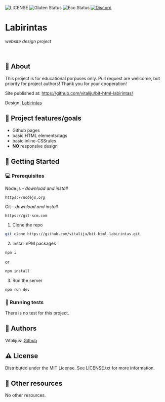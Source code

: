 ![LICENSE](https://img.shields.io/badge/license-MIT-blue.svg?style=flat-square)
![Gluten Status](https://img.shields.io/badge/Gluten-Free-green.svg)
![Eco Status](https://img.shields.io/badge/ECO-Friendly-green.svg)
[![Discord](https://discord.com/api/guilds/571393319201144843/widget.png)](https://discord.gg/dRwW4rw)

# Labirintas

_website design project_

<br>

## 🌟 About

This project is for educational porpuses only. Pull request are wellcome, but priority for project authors! Thank you for your cooperation!

Site published at: https://github.com/vitaliju/bit-html-labirintas/

Design: [Labirintas](https://dribbble.com/shots/2537184-Day-008-404-Page-Daily-UI)

## 🎯 Project features/goals

- Github pages
- basic HTML elements/tags
- basic inline-CSSrules
- **NO** responsive design

## 🧰 Getting Started

### 💻 Prerequisites

Node.js - _download and install_

```
https://nodejs.org
```

Git - _download and install_

```
https://git-scm.com
```

1. Clone the repo

```sh
git clone https://github.com/vitaliju/bit-html-labirintas.git
```

2. Install nPM packages

```sh
npm i
```

or

```sh
npm install
```

3. Run the server

```sh
npm run dev
```

### 🧪 Running tests

There is no test for this project.

## 🎅 Authors

Vitalijus: [Github](https://github.com/vitaliju)

## ⚠️ License

Distributed under the MIT License. See LICENSE.txt for more information.

## 🔗 Other resources

No other resources.
